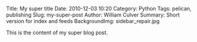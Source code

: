 Title: My super title
Date: 2010-12-03 10:20
Category: Python
Tags: pelican, publishing
Slug: my-super-post
Author: William Culver
Summary: Short version for index and feeds
BackgroundImg: sidebar_repair.jpg

This is the content of my super blog post.
